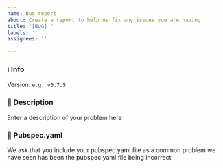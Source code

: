 ```yaml
---
name: Bug report
about: Create a report to help us fix any issues you are having
title: "[BUG] "
labels: ''
assignees: ''

---
```


### :information_source: Info
<!--- Please enter what version of MSIX you were using so we can identify if this is a problem with a certain version of the package --->
Version: `e.g. v0.7.5`

### :speech_balloon: Description
<!--- What is the issue? Does it fail during execution? Does it produce incorrect / wrong icons? Please include all details here --->

Enter a description of your problem here


### :scroll: Pubspec.yaml
<!--- Please include your pubspec.yaml file here --->

We ask that you include your pubspec.yaml file as a common problem we have seen has been the pubspec.yaml file being incorrect

